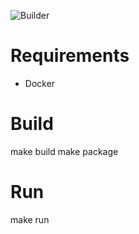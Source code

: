 ![Builder](https://github.com/denstorti/python_github_actions_example/workflows/Builder/badge.svg?branch=master)

# Requirements
 - Docker

# Build

make build
make package

# Run

make run
